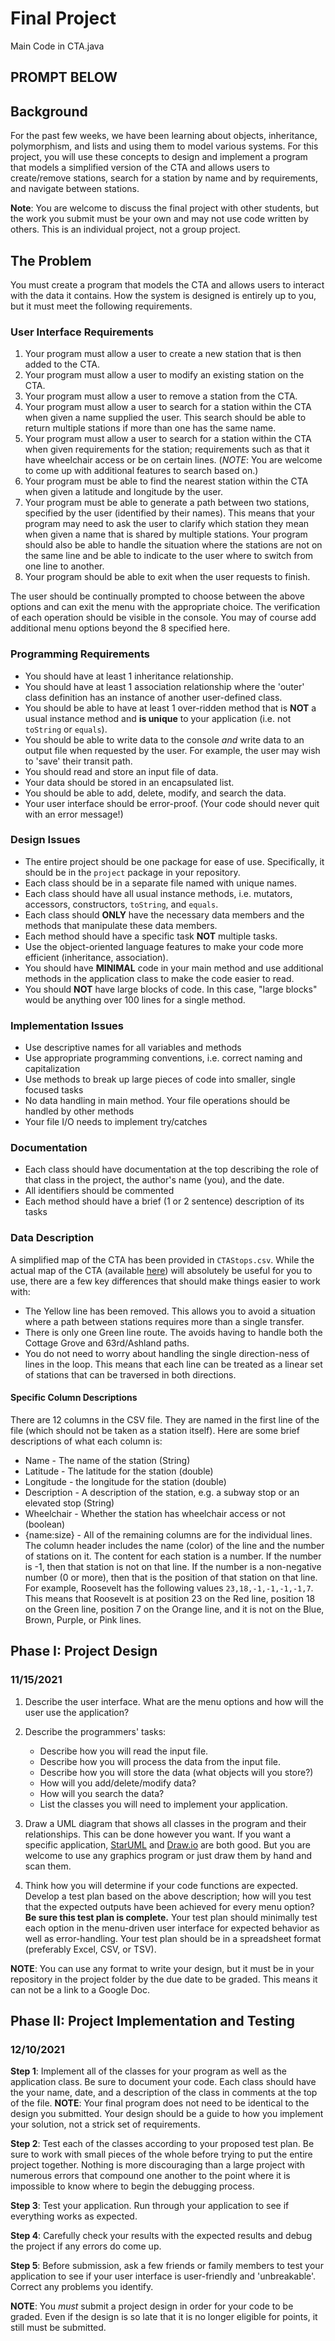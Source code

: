 # Final Project

Main Code in CTA.java

## PROMPT BELOW

## Background

For the past few weeks, we have been learning about objects, inheritance, polymorphism, and lists and using them to model various systems. For this project, you will use these concepts to design and implement a program that models a simplified version of the CTA and allows users to create/remove stations, search for a station by name and by requirements, and navigate between stations.

**Note**: You are welcome to discuss the final project with other students, but the work you submit must be your own and may not use code written by others. This is an individual project, not a group project.

## The Problem

You must create a program that models the CTA and allows users to interact with the data it contains. How the system is designed is entirely up to you, but it must meet the following requirements.

### User Interface Requirements

1. Your program must allow a user to create a new station that is then added to the CTA.
2. Your program must allow a user to modify an existing station on the CTA.
3. Your program must allow a user to remove a station from the CTA.
4. Your program must allow a user to search for a station within the CTA when given a name supplied the user. This search should be able to return multiple stations if more than one has the same name.
5. Your program must allow a user to search for a station within the CTA when given requirements for the station; requirements such as that it have wheelchair access or be on certain lines. (*NOTE*: You are welcome to come up with additional features to search based on.)
6. Your program must be able to find the nearest station within the CTA when given a latitude and longitude by the user.
7. Your program must be able to generate a path between two stations, specified by the user (identified by their names). This means that your program may need to ask the user to clarify which station they mean when given a name that is shared by multiple stations. Your program should also be able to handle the situation where the stations are not on the same line and be able to indicate to the user where to switch from one line to another.
8. Your program should be able to exit when the user requests to finish.

The user should be continually prompted to choose between the above options and can exit the menu with the appropriate choice. The verification of each operation should be visible in the console. You may of course add additional menu options beyond the 8 specified here.

### Programming Requirements

- You should have at least 1 inheritance relationship.
- You should have at least 1 association relationship where the 'outer' class definition has an instance of another user-defined class.
- You should be able to have at least 1 over-ridden method that is **NOT** a usual instance method and **is unique** to your application (i.e. not `toString` or `equals`).
- You should be able to write data to the console _and_ write data to an output file when requested by the user. For example, the user may wish to 'save' their transit path.
- You should read and store an input file of data.
- Your data should be stored in an encapsulated list.
- You should be able to add, delete, modify, and search the data.
- Your user interface should be error-proof. (Your code should never quit with an error message!)

### Design Issues

- The entire project should be one package for ease of use. Specifically, it should be in the `project` package in your repository.
- Each class should be in a separate file named with unique names.
- Each class should have all usual instance methods, i.e. mutators, accessors, constructors, `toString`, and `equals`.
- Each class should **ONLY** have the necessary data members and the methods that manipulate these data members.
- Each method should have a specific task **NOT** multiple tasks.
- Use the object-oriented language features to make your code more efficient (inheritance, association).
- You should have **MINIMAL** code in your main method and use additional methods in the application class to make the code easier to read.
- You should **NOT** have large blocks of code. In this case, "large blocks" would be anything over 100 lines for a single method.

### Implementation Issues

- Use descriptive names for all variables and methods
- Use appropriate programming conventions, i.e. correct naming and capitalization
- Use methods to break up large pieces of code into smaller, single focused tasks
- No data handling in main method. Your file operations should be handled by other methods
- Your file I/O needs to implement try/catches

### Documentation

- Each class should have documentation at the top describing the role of that class in the project, the author's name (you), and the date.
- All identifiers should be commented
- Each method should have a brief (1 or 2 sentence) description of its tasks

### Data Description

A simplified map of the CTA has been provided in `CTAStops.csv`. While the actual map of the CTA (available [here](https://www.transitchicago.com/maps/system/)) will absolutely be useful for you to use, there are a few key differences that should make things easier to work with:

- The Yellow line has been removed. This allows you to avoid a situation where a path between stations requires more than a single transfer.
- There is only one Green line route. The avoids having to handle both the Cottage Grove and 63rd/Ashland paths.
- You do not need to worry about handling the single direction-ness of lines in the loop. This means that each line can be treated as a linear set of stations that can be traversed in both directions.

#### Specific Column Descriptions

There are 12 columns in the CSV file. They are named in the first line of the file (which should not be taken as a station itself). Here are some brief descriptions of what each column is:

- Name - The name of the station (String)
- Latitude - The latitude for the station (double)
- Longitude - the longitude for the station (double)
- Description - A description of the station, e.g. a subway stop or an elevated stop (String)
- Wheelchair - Whether the station has wheelchair access or not (boolean)
- {name:size} - All of the remaining columns are for the individual lines. The column header includes the name (color) of the line and the number of stations on it. The content for each station is a number. If the number is -1, then that station is not on that line. If the number is a non-negative number (0 or more), then that is the position of that station on that line. For example, Roosevelt has the following values `23,18,-1,-1,-1,-1,7`. This means that Roosevelt is at position 23 on the Red line, position 18 on the Green line, position 7 on the Orange line, and it is not on the Blue, Brown, Purple, or Pink lines.

## Phase I: Project Design

### 11/15/2021

1. Describe the user interface. What are the menu options and how will the user use the application?
2. Describe the programmers' tasks:

    - Describe how you will read the input file.
    - Describe how you will process the data from the input file.
    - Describe how you will store the data (what objects will you store?)
    - How will you add/delete/modify data?
    - How will you search the data?
    - List the classes you will need to implement your application.

3. Draw a UML diagram that shows all classes in the program and their relationships. This can be done however you want. If you want a specific application, [StarUML](http://staruml.io/download) and [Draw.io](https://draw.io) are both good. But you are welcome to use any graphics program or just draw them by hand and scan them.
4. Think how you will determine if your code functions are expected. Develop a test plan based on the above description; how will you test that the expected outputs have been achieved for every menu option? **Be sure this test plan is complete.** Your test plan should minimally test each option in the menu-driven user interface for expected behavior as well as error-handling. Your test plan should be in a spreadsheet format (preferably Excel, CSV, or TSV).

**NOTE**: You can use any format to write your design, but it must be in your repository in the project folder by the due date to be graded. This means it can not be a link to a Google Doc.

## Phase II: Project Implementation and Testing

### 12/10/2021

**Step 1**: Implement all of the classes for your program as well as the application class. Be sure to document your code. Each class should have the your name, date, and a description of the class in comments at the top of the file. **NOTE**: Your final program does not need to be identical to the design you submitted. Your design should be a guide to how you implement your solution, not a strick set of requirements.

**Step 2**: Test each of the classes according to your proposed test plan. Be sure to work with small pieces of the whole before trying to put the entire project together. Nothing is more discouraging than a large project with numerous errors that compound one another to the point where it is impossible to know where to begin the debugging process.

**Step 3**: Test your application. Run through your application to see if everything works as expected.

**Step 4**: Carefully check your results with the expected results and debug the project if any errors do come up.

**Step 5**: Before submission, ask a few friends or family members to test your application to see if your user interface is user-friendly and 'unbreakable'. Correct any problems you identify.

**NOTE**: You *must* submit a project design in order for your code to be graded. Even if the design is so late that it is no longer eligible for points, it still must be submitted.
